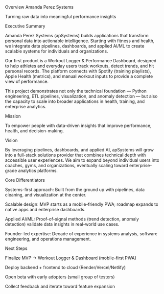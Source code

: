 Overview
Amanda Perez Systems

Turning raw data into meaningful performance insights

Executive Summary

Amanda Perez Systems (apSystems) builds applications that transform personal data into actionable intelligence. Starting with fitness and health, we integrate data pipelines, dashboards, and applied AI/ML to create scalable systems for individuals and organizations.

Our first product is a Workout Logger & Performance Dashboard, designed to help athletes and everyday users track workouts, detect trends, and hit personal records. The platform connects with Spotify (training playlists), Apple Health (metrics), and manual workout inputs to provide a complete view of performance.

This project demonstrates not only the technical foundation — Python engineering, ETL pipelines, visualization, and anomaly detection — but also the capacity to scale into broader applications in health, training, and enterprise analytics.

Mission

To empower people with data-driven insights that improve performance, health, and decision-making.

Vision

By leveraging pipelines, dashboards, and applied AI, apSystems will grow into a full-stack solutions provider that combines technical depth with accessible user experiences. We aim to expand beyond individual users into coaches, gyms, and organizations, eventually scaling toward enterprise-grade analytics platforms.

Core Differentiators

Systems-first approach: Built from the ground up with pipelines, data cleaning, and visualization at the center.

Scalable design: MVP starts as a mobile-friendly PWA; roadmap expands to native apps and enterprise dashboards.

Applied AI/ML: Proof-of-signal methods (trend detection, anomaly detection) validate data insights in real-world use cases.

Founder-led expertise: Decade of experience in systems analysis, software engineering, and operations management.

Next Steps

Finalize MVP → Workout Logger & Dashboard (mobile-first PWA)

Deploy backend + frontend to cloud (Render/Vercel/Netlify)

Open beta with early adopters (small group of testers)

Collect feedback and iterate toward feature expansion